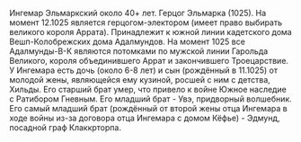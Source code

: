 Ингемар Эльмаркский 
около 40+ лет. 
Герцог Эльмарка (1025). На момент 12.1025 является герцогом-электором (имеет право выбирать великого короля Аррата). 
Принадлежит к южной линии кадетского дома Вешп-Колобрежских дома Адалмундов. На момент 1025 все Адалмунды-В-К являются потомками по мужской линии Гарольда Великого, короля объединившего Аррат и закончившего Троецарствие. 
У Ингемара есть дочь (около 6-8 лет) и сын (рождённый в 11.1025) от молодой жены, являющейся ему кузиной, росшей с ним с детства, Хильды. 
Его старший брат умер, что привело к войне Южное наследие с Ратибором Гневным. Его младший брат - Увэ, придворный волшебник. Его самый младший брат (рождённый от второй жены отца Ингемара в ходе войны из-за договора отца Ингемара с домом Кёфье) - Эдмунд, посадной граф Клаккрторпа.
